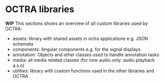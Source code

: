 # OCTRA libraries

**WIP** This sections shows an overview of all custom libraries used by OCTRA:
- assets: library with shared assets in octra applications e.g. JSON schemata
- components: Angular components e.g. for the signal displays.
- annotation: Objects and other classes used to handle annotation tasks
- media: all media related classes (for now audio only: audio playback a.s.o)
- utilities: library with custom functions used in the other libraries and OCTRA 

